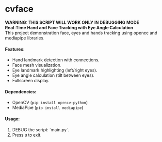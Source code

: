 # cvface
**WARNING: THIS SCRIPT WILL WORK ONLY IN DEBUGGING MODE**  
**Real-Time Hand and Face Tracking with Eye Angle Calculation**  
This project demonstration face, eyes and hands tracking using opencc and mediapipe libraries. 

#### Features:
- Hand landmark detection with connections.
- Face mesh visualization.
- Eye landmark highlighting (left/right eyes).
- Eye angle calculation (tilt between eyes).
- Fullscreen display.

#### Dependencies:
- OpenCV (`pip install opencv-python`)
- MediaPipe (`pip install mediapipe`)

#### Usage:
1. DEBUG the script: 'main.py`.
2. Press `Q` to exit.
